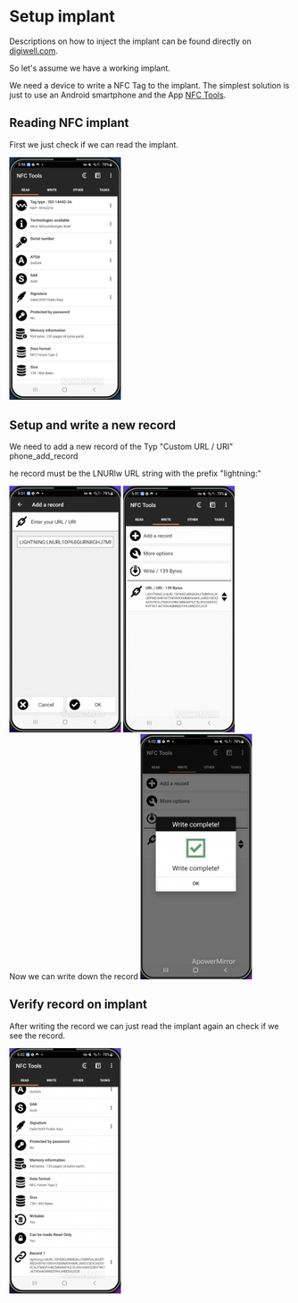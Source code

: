 # Setup implant

Descriptions on how to inject the implant can be found directly on [digiwell.com](https://digiwell.com/bodyhacking-installation).

So let's assume we have a working implant. 

We need a device to write a NFC Tag to the implant. The simplest solution is just to use an Android smartphone and the App [NFC Tools](https://play.google.com/store/apps/details?id=com.wakdev.wdnfc).


## Reading NFC implant
First we just check if we can read the implant.

<img src="https://raw.githubusercontent.com/f418me/LightningPaw/master/images/phone_read_implant.png" alt="drawing" width="200"/>

<br>

## Setup and write a new record

 We need to add a new record  of the Typ "Custom URL / URI"
phone_add_record

he record must be the LNURlw URL string with the prefix "lightning:"

<img src="https://raw.githubusercontent.com/f418me/LightningPaw/master/images/phone_lnurlw.png" alt="drawing" width="200"/>

<img src="https://raw.githubusercontent.com/f418me/LightningPaw/master/images/phone_tag.png" alt="drawing" width="200"/>

<br>
Now we can write down the record

<img src="https://raw.githubusercontent.com/f418me/LightningPaw/master/images/phone_write.png" alt="drawing" width="200"/>

<br>

## Verify record on implant
After writing the record we can just read the implant again an check if we see the record.

<img src="https://raw.githubusercontent.com/f418me/LightningPaw/master/images/phone_finished.png" alt="drawing" width="200"/>
